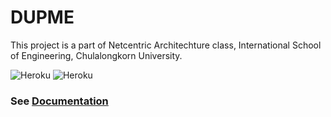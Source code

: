 # DUPME
This project is a part of Netcentric Architechture class, International School of Engineering, Chulalongkorn University.

![Heroku](https://pyheroku-badge.herokuapp.com/?app=dupme-backend&style=flat) ![Heroku](https://pyheroku-badge.herokuapp.com/?app=dupme-backend-staging&style=flat)

### See [Documentation](https://github.com/ktnsdev/dupme-backend/wiki)